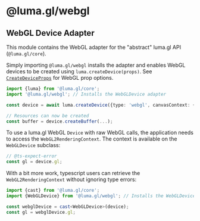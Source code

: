 # @luma.gl/webgl

## WebGL Device Adapter

This module contains the WebGL adapter for the "abstract" luma.gl API (`@luma.gl/core`).

Simply importing `@luma.gl/webgl` installs the adapter and enables WebGL devices to
be created using `luma.createDevice(props)`. See [`CreateDeviceProps`](../core/luma#createdeviceprops) for WebGL prop options.

```typescript
import {luma} from '@luma.gl/core';
import '@luma.gl/webgl'; // Installs the WebGLDevice adapter

const device = await luma.createDevice({type: 'webgl', canvasContext: {...}, webgl: {...}});

// Resources can now be created
const buffer = device.createBuffer(...);
```

To use a luma.gl WebGL `Device` with raw WebGL calls, the application needs to access
the `WebGL2RenderingContext`. The context is available on the `WebGLDevice` subclass:

```typescript
// @ts-expect-error
const gl = device.gl;
```

With a bit more work, typescript users can retrieve the `WebGL2RenderingContext`
without ignoring type errors:

```typescript
import {cast} from '@luma.gl/core';
import {WebGLDevice} from '@luma.gl/webgl'; // Installs the WebGLDevice adapter

const webglDevice = cast<WebGLDevice>(device);
const gl = webglDevice.gl;
```
